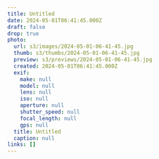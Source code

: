 ```yaml
---
title: Untitled
date: 2024-05-01T06:41:45.000Z
draft: false
drop: true
photo:
  url: s3/images/2024-05-01-06-41-45.jpg
  thumb: s3/thumbs/2024-05-01-06-41-45.jpg
  preview: s3/previews/2024-05-01-06-41-45.jpg
  created: 2024-05-01T06:41:45.000Z
  exif:
    make: null
    model: null
    lens: null
    iso: null
    aperture: null
    shutter_speed: null
    focal_length: null
    gps: null
  title: Untitled
  caption: null
links: []
---
```


